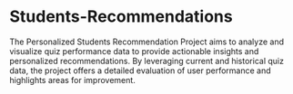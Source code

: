 # Students-Recommendations
The Personalized Students Recommendation Project aims to analyze and visualize quiz performance data to provide actionable insights and personalized recommendations. By leveraging current and historical quiz data, the project offers a detailed evaluation of user performance and highlights areas for improvement.
